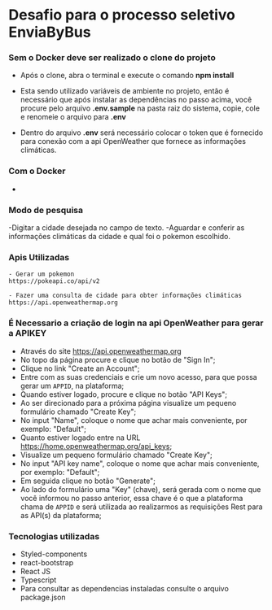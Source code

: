 # Desafio para o processo seletivo EnviaByBus

### Sem o Docker deve ser realizado o clone do projeto

- Após o clone, abra o terminal e execute o comando <b>npm install</b>

- Esta sendo utilizado variáveis de ambiente no projeto, então é necessário que após instalar as dependências no passo acima,
 você procure pelo arquivo <b>.env.sample</b> na pasta raiz do sistema, copie, cole e renomeie o arquivo para <b>.env</b>

- Dentro do arquivo <b>.env</b> será necessário colocar o token que é fornecido para conexão com a api OpenWeather que fornece as informações climáticas.

### Com o Docker

- 

### Modo de pesquisa

-Digitar a cidade desejada no campo de texto.
-Aguardar e conferir as informações climáticas da cidade e qual foi o pokemon escolhido.

### Apis Utilizadas 

```
- Gerar um pokemon
https://pokeapi.co/api/v2

- Fazer uma consulta de cidade para obter informações climáticas
https://api.openweathermap.org

```

### É Necessario a criação de login na api OpenWeather para gerar a APIKEY
- Através do site https://api.openweathermap.org
- No topo da página procure e clique no botão de "Sign In";
- Clique no link "Create an Account";
- Entre com as suas credenciais e crie um novo acesso, para que possa gerar um `APPID`, na plataforma;
- Quando estiver logado, procure e clique no botão "API Keys";
- Ao ser direcionado para a próxima página visualize um pequeno formulário chamado "Create Key";
- No input "Name", coloque o nome que achar mais conveniente, por exemplo: "Default";
- Quanto estiver logado entre na URL https://home.openweathermap.org/api_keys;
- Visualize um pequeno formulário chamado "Create Key";
- No input "API key name", coloque o nome que achar mais conveniente, por exemplo: "Default";
- Em seguida clique no botão "Generate";
- Ao lado do formulário uma "Key" (chave), será gerada com o nome que você informou no passo anterior, essa chave é o que a plataforma chama de `APPID` e será utilizada ao realizarmos as requisições Rest para as API(s) da plataforma;

### Tecnologias utilizadas 
- Styled-components
- react-bootstrap
- React JS
- Typescript
- Para consultar as dependencias instaladas consulte o arquivo package.json

